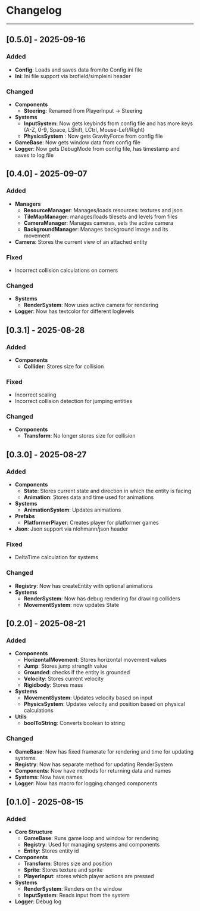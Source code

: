 # Changelog

---

## [0.5.0] - 2025-09-16
### Added
- **Config**: Loads and saves data from/to Config.ini file
- **Ini**: Ini file support via brofield/simpleini header

### Changed
- **Components**
    - **Steering**: Renamed from PlayerInput -> Steering
- **Systems**
    - **InputSystem**: Now gets keybinds from config file and has more keys (A-Z, 0-9, Space, LShift, LCtrl, Mouse-Left/Right)
    - **PhysicsSystem** : Now gets GravityForce from config file
- **GameBase**: Now gets window data from config file    
- **Logger**: Now gets DebugMode from config file, has timestamp and saves to log file

## [0.4.0] - 2025-09-07
### Added
- **Managers**
    - **ResourceManager**: Manages/loads resources: textures and json
    - **TileMapManager**: manages/loads tilesets and levels from files
    - **CameraManager**: Manages cameras, sets the active camera
    - **BackgroundManager**: Manages background image and its movement
- **Camera**: Stores the current view of an attached entity    

### Fixed
- Incorrect collision calculations on corners

### Changed
- **Systems**
    - **RenderSystem**: Now uses active camera for rendering
- **Logger**: Now has textcolor for different loglevels

## [0.3.1] - 2025-08-28
### Added
- **Components**
    - **Collider**: Stores size for collision

### Fixed
- Incorrect scaling
- Incorrect collision detection for jumping entities

### Changed
- **Components**
    - **Transform**: No longer stores size for collision

## [0.3.0] - 2025-08-27
### Added
- **Components**
    - **State**: Stores current state and direction in which the entity is facing
    - **Animation**: Stores data and time used for animations
- **Systems**
    - **AnimationSystem**: Updates animations
- **Prefabs**
    - **PlatformerPlayer**: Creates player for platformer games
- **Json**: Json support via nlohmann/json header

### Fixed
- DeltaTime calculation for systems 

### Changed
- **Registry**: Now has createEntity with optional animations
- **Systems**
    - **RenderSystem**: Now has debug rendering for drawing colliders
    - **MovementSystem**: now updates State

## [0.2.0] - 2025-08-21
### Added
- **Components**
    - **HorizontalMovement**: Stores horizontal movement values
    - **Jump**: Stores jump strength value
    - **Grounded**: checks if the entity is grounded
    - **Velocity**: Stores current velocity
    - **Rigidbody**: Stores mass 
- **Systems**
    - **MovementSystem**: Updates velocity based on input
    - **PhysicsSystem**: Updates velocity and position based on physical calculations
- **Utils**
    - **boolToString**: Converts boolean to string

### Changed
- **GameBase**: Now has fixed framerate for rendering and time for updating systems
- **Registry**: Now has separate method for updating RenderSystem
- **Components**: Now have methods for returning data and names
- **Systems**: Now have names
- **Logger**: Now has macro for logging changed components

## [0.1.0] - 2025-08-15
### Added
- **Core Structure**
    - **GameBase**: Runs game loop and window for rendering
    - **Registry**: Used for managing systems and components
    - **Entity**: Stores entity id
- **Components** 
    - **Transform**: Stores size and position
    - **Sprite**: Stores texture and sprite
    - **PlayerInput**: stores which player actions are pressed
- **Systems**
    - **RenderSystem**: Renders on the window
    - **InputSystem**: Reads input from the system
- **Logger**: Debug log
